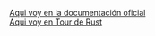[Aqui voy en la documentación oficial ](https://doc.rust-lang.org/book/ch04-01-what-is-ownership.html#return-values-and-scope)  
[Aqui voy en Tour de Rust](https://tourofrust.com/chapter_6_es.html)
